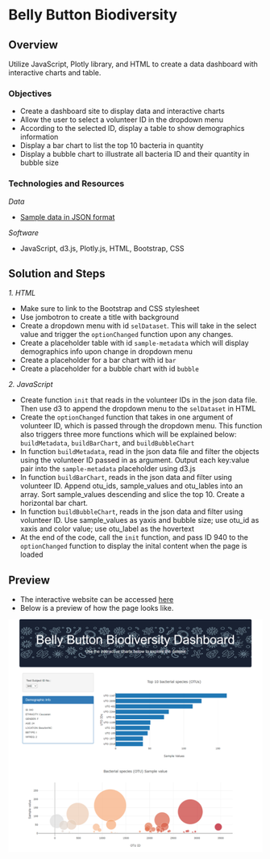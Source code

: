 # Belly Button Biodiversity

## Overview
Utilize JavaScript, Plotly library, and HTML to create a data dashboard with interactive charts and table. 

### Objectives
- Create a dashboard site to display data and interactive charts
- Allow the user to select a volunteer ID in the dropdown menu
- According to the selected ID, display a table to show demographics information
- Display a bar chart to list the top 10 bacteria in quantity
- Display a bubble chart to illustrate all bacteria ID and their quantity in bubble size

### Technologies and Resources
*Data*
- [Sample data in JSON format](https://github.com/jjin92/Belly_button_biodiversity/blob/master/samples.json)

*Software*
- JavaScript, d3.js, Plotly.js, HTML, Bootstrap, CSS

## Solution and Steps
*1. HTML*
- Make sure to link to the Bootstrap and CSS stylesheet
- Use jombotron to create a title with background
- Create a dropdown menu with id `selDataset`. This will take in the select value and trigger the `optionChanged` function upon any changes.
- Create a placeholder table with id `sample-metadata` which will display demographics info upon change in dropdown menu
- Create a placeholder for a bar chart with id `bar`
- Create a placeholder for a bubble chart with id `bubble`

*2. JavaScript*
- Create function `init` that reads in the volunteer IDs in the json data file. Then use d3 to append the dropdown menu to the `selDataset` in HTML
- Create the `optionChanged` function that takes in one argument of volunteer ID, which is passed through the dropdown menu. This function also triggers three more functions which will be explained below: `buildMetadata`, `buildBarChart`, and `buildBubbleChart`
- In function `buildMetadata`, read in the json data file and filter the objects using the volunteer ID passed in as argument. Output each key:value pair into the `sample-metadata` placeholder using d3.js
- In function `buildBarChart`, reads in the json data and filter using volunteer ID. Append otu_ids, sample_values and otu_lables into an array. Sort sample_values descending and slice the top 10. Create a horizontal bar chart.
- In function `buildBubbleChart`, reads in the json data and filter using volunteer ID. Use sample_values as yaxis and bubble size; use otu_id as xaxis and color value; use otu_label as the hovertext
- At the end of the code, call the `init` function, and pass ID 940 to the `optionChanged` function to display the inital content when the page is loaded

## Preview
- The interactive website can be accessed [here](https://jjin92.github.io/Belly_button_biodiversity/)
- Below is a preview of how the page looks like.

![page_preview](https://github.com/jjin92/Belly_button_biodiversity/blob/master/preview.png)